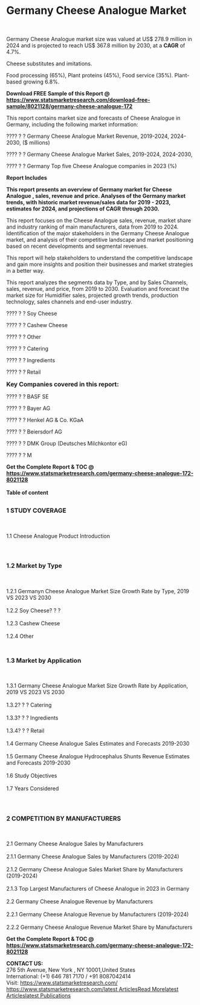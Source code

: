 <h1>Germany Cheese Analogue Market</h1><br/><p>Germany Cheese Analogue market size was valued at US$ 278.9 million in 2024 and is projected to reach US$ 367.8 million by 2030, at a <strong>CAGR</strong> of 4.7%.</p><p>Cheese substitutes and imitations.</p><p>Food processing (65%), Plant proteins (45%), Food service (35%). Plant-based growing 6.8%.</p><p><strong>Download FREE Sample of this Report @ <a href="https://www.statsmarketresearch.com/download-free-sample/8021128/germany-cheese-analogue-172">https://www.statsmarketresearch.com/download-free-sample/8021128/germany-cheese-analogue-172</a></strong></p><p>This report contains market size and forecasts of Cheese Analogue in Germany, including the following market information:</p><p>???? ? ? Germany Cheese Analogue Market Revenue, 2019-2024, 2024-2030, ($ millions)</p><p>???? ? ? Germany Cheese Analogue Market Sales, 2019-2024, 2024-2030,</p><p>???? ? ? Germany Top five Cheese Analogue companies in 2023 (%)</p><p><strong>Report Includes</strong></p><p><strong>This report presents an overview of Germany market for Cheese Analogue , sales, revenue and price. Analyses of the Germany market trends, with historic market revenue/sales data for 2019 - 2023, estimates for 2024, and projections of <strong>CAGR</strong> through 2030.</strong></p><p>This report focuses on the Cheese Analogue sales, revenue, market share and industry ranking of main manufacturers, data from 2019 to 2024. Identification of the major stakeholders in the Germany Cheese Analogue market, and analysis of their competitive landscape and market positioning based on recent developments and segmental revenues.</p><p>This report will help stakeholders to understand the competitive landscape and gain more insights and position their businesses and market strategies in a better way.</p><p>This report analyzes the segments data by Type, and by Sales Channels, sales, revenue, and price, from 2019 to 2030. Evaluation and forecast the market size for Humidifier sales, projected growth trends, production technology, sales channels and end-user industry.</p><p>???? ? ? Soy Cheese</p><p>???? ? ? Cashew Cheese</p><p>???? ? ? Other</p><p>???? ? ? Catering</p><p>???? ? ? Ingredients</p><p>???? ? ? Retail</p><p><span style="font-size:16px"><strong>Key Companies covered in this report:</strong></span></p><p>???? ? ? BASF SE</p><p>???? ? ? Bayer AG</p><p>???? ? ? Henkel AG & Co. KGaA</p><p>???? ? ? Beiersdorf AG</p><p>???? ? ? DMK Group (Deutsches Milchkontor eG)</p><p>???? ? ? M</p><div><b>Get the Complete Report & TOC @ <a href="https://www.statsmarketresearch.com/germany-cheese-analogue-172-8021128">https://www.statsmarketresearch.com/germany-cheese-analogue-172-8021128</a></b></div><br><b>Table of content</b><p><h2><span style="font-size:16px"><strong>1 STUDY COVERAGE</strong></span></h2><br /><p>1.1 Cheese Analogue Product Introduction</p><br /><h2><span style="font-size:16px"><strong>1.2 Market by Type</strong></span></h2><br /><p>1.2.1 Germanyn Cheese Analogue Market Size Growth Rate by Type, 2019 VS 2023 VS 2030<br /><br />1.2.2 Soy Cheese? ? ? <br /><br />1.2.3 Cashew Cheese<br /><br />1.2.4 Other<br /><br /><h2><span style="font-size:16px"><strong>1.3 Market by Application</strong></span></h2><br /><p>1.3.1 Germany Cheese Analogue Market Size Growth Rate by Application, 2019 VS 2023 VS 2030<br /><br />1.3.2? ? ? Catering<br /><br />1.3.3? ? ? Ingredients<br /><br />1.3.4? ? ? Retail<br /><br />1.4 Germany Cheese Analogue Sales Estimates and Forecasts 2019-2030<br /><br />1.5 Germany Cheese Analogue Hydrocephalus Shunts Revenue Estimates and Forecasts 2019-2030<br /><br />1.6 Study Objectives<br /><br />1.7 Years Considered</p><br /><h2><span style="font-size:16px"><strong>2 COMPETITION BY MANUFACTURERS</strong></span></h2><br /><p>2.1 Germany Cheese Analogue Sales by Manufacturers<br /><br />2.1.1 Germany Cheese Analogue Sales by Manufacturers (2019-2024)<br /><br />2.1.2 Germany Cheese Analogue Sales Market Share by Manufacturers (2019-2024)<br /><br />2.1.3 Top Largest Manufacturers of Cheese Analogue in 2023 in Germany<br /><br />2.2 Germany Cheese Analogue Revenue by Manufacturers<br /><br />2.2.1 Germany Cheese Analogue Revenue by Manufacturers (2019-2024)<br /><br />2.2.2 Germany Cheese Analogue Revenue Market Share by Manufacturers<br><div><b>Get the Complete Report & TOC @ <a href="https://www.statsmarketresearch.com/germany-cheese-analogue-172-8021128">https://www.statsmarketresearch.com/germany-cheese-analogue-172-8021128</a></b></div></p> <b>CONTACT US:</b><br>276 5th Avenue, New York , NY 10001,United States<br>International: (+1) 646 781 7170 / +91 8087042414<br>Visit: <a href="https://www.statsmarketresearch.com/">https://www.statsmarketresearch.com/</a><br><a href="https://gyeongbokgung.com">https://www.statsmarketresearch.com/</a><a href="https://hallyeomaritime.com">latest Articles</a><a href="https://jingwansa.com">Read More</a><a href=https://nguoiviet.jp/">latest Articles</a><a href="https://www.intelmarketresearch.com/">latest Publications</a>